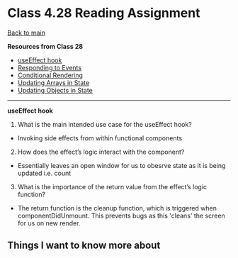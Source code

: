 # Class 4.28 Reading Assignment

[Back to main](https://michaeldulin.github.io/reading-notes)

**Resources from Class 28**
- [useEffect hook](https://react.dev/reference/react/useEffect#reference)
- [Responding to Events](https://react.dev/learn/responding-to-events)
- [Conditional Rendering](https://react.dev/learn/conditional-rendering)
- [Updating Arrays in State](https://react.dev/learn/updating-arrays-in-state)
- [Updating Objects in State](https://react.dev/learn/updating-objects-in-state)

****

**useEffect hook**
1. What is the main intended use case for the useEffect hook?
  - Invoking side effects from within functional components
2. How does the effect’s logic interact with the component?
  - Essentially leaves an open window for us to obesrve state as it is being updated i.e. count
3. What is the importance of the return value from the effect’s logic function?
  - The return function is the cleanup function, which is triggered when componentDidUnmount. This prevents bugs as this 'cleans' the screen for us on new render.


## Things I want to know more about
